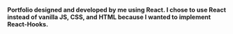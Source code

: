 <strong>Portfolio designed and developed by me using React. I chose to use React instead of vanilla JS, CSS, and HTML because I wanted to implement React-Hooks.</strong>

